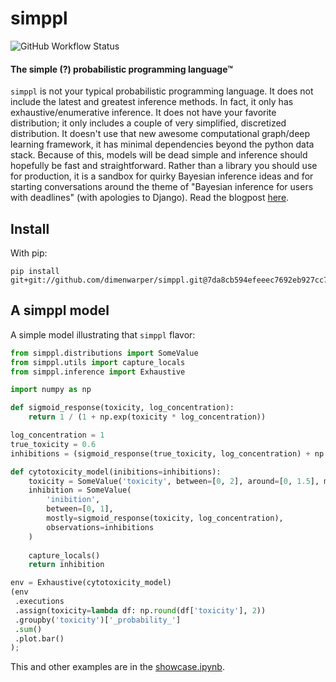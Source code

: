 # simppl
![GitHub Workflow Status](https://img.shields.io/github/workflow/status/dimenwarper/simppl/CI)
#### The simple (?) probabilistic programming language™

`simppl` is not your typical probabilistic programming language. 
It does not include the latest and greatest inference methods.
In fact, it only has exhaustive/enumerative inference.
It does not have your favorite distribution; it only includes a couple of very simplified, discretized distribution. 
It doesn't use that new awesome computational graph/deep learning framework, it has minimal dependencies beyond the python data stack.
Because of this, models will be dead simple and inference should hopefully be fast and straightforward. 
Rather than a library you should use for production, it is a sandbox for quirky Bayesian inference ideas and for starting conversations around the theme of "Bayesian inference for users with deadlines" (with apologies to Django).
Read the blogpost [here](http://hyperparameter.space/blog/an-unorthodox-path-for-implementing-a-probabilistic-programming-language/).

## Install

With pip:

```
pip install git+git://github.com/dimenwarper/simppl.git@7da8cb594efeeec7692eb927cc7ac141f03d54ab
```

## A simppl model

A simple model illustrating that `simppl` flavor:

```python
from simppl.distributions import SomeValue
from simppl.utils import capture_locals
from simppl.inference import Exhaustive

import numpy as np

def sigmoid_response(toxicity, log_concentration):
    return 1 / (1 + np.exp(toxicity * log_concentration))

log_concentration = 1
true_toxicity = 0.6
inhibitions = (sigmoid_response(true_toxicity, log_concentration) + np.random.randn(2) * 0.001).reshape(-1, 1)

def cytotoxicity_model(inibitions=inhibitions):
    toxicity = SomeValue('toxicity', between=[0, 2], around=[0, 1.5], mostly=1.3)
    inhibition = SomeValue(
        'inibition', 
        between=[0, 1], 
        mostly=sigmoid_response(toxicity, log_concentration),
        observations=inhibitions
    )
                        
    capture_locals()
    return inhibition

env = Exhaustive(cytotoxicity_model)
(env
 .executions
 .assign(toxicity=lambda df: np.round(df['toxicity'], 2))
 .groupby('toxicity')['_probability_']
 .sum()
 .plot.bar()
);
```

This and other examples are in the [showcase.ipynb](https://github.com/dimenwarper/simppl/blob/master/showcase.ipynb).

  
️
